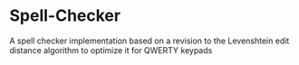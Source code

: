 # Spell-Checker
A spell checker implementation based on a revision to the Levenshtein edit distance algorithm to optimize it for QWERTY keypads
